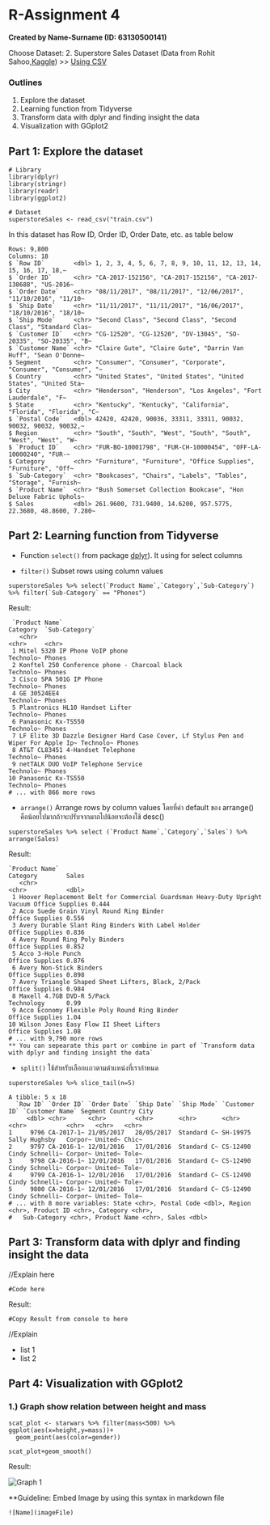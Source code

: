 # R-Assignment 4

**Created by Name-Surname (ID: 63130500141)**

Choose Dataset:
2. Superstore Sales Dataset (Data from Rohit Sahoo,[Kaggle](https://www.kaggle.com/rohitsahoo/sales-forecasting)) >> [Using CSV](https://raw.githubusercontent.com/safesit23/INT214-Statistics/main/datasets/superstore_sales.csv)


### Outlines
1. Explore the dataset
2. Learning function from Tidyverse
3. Transform data with dplyr and finding insight the data
4. Visualization with GGplot2

## Part 1: Explore the dataset

```
# Library
library(dplyr)
library(stringr)
library(readr)
library(ggplot2)

# Dataset
superstoreSales <- read_csv("train.csv")

```

In this dataset has Row ID, Order ID, Order Date, etc. as table below

```
Rows: 9,800
Columns: 18
$ `Row ID`        <dbl> 1, 2, 3, 4, 5, 6, 7, 8, 9, 10, 11, 12, 13, 14, 15, 16, 17, 18,~
$ `Order ID`      <chr> "CA-2017-152156", "CA-2017-152156", "CA-2017-138688", "US-2016~
$ `Order Date`    <chr> "08/11/2017", "08/11/2017", "12/06/2017", "11/10/2016", "11/10~
$ `Ship Date`     <chr> "11/11/2017", "11/11/2017", "16/06/2017", "18/10/2016", "18/10~
$ `Ship Mode`     <chr> "Second Class", "Second Class", "Second Class", "Standard Clas~
$ `Customer ID`   <chr> "CG-12520", "CG-12520", "DV-13045", "SO-20335", "SO-20335", "B~
$ `Customer Name` <chr> "Claire Gute", "Claire Gute", "Darrin Van Huff", "Sean O'Donne~
$ Segment         <chr> "Consumer", "Consumer", "Corporate", "Consumer", "Consumer", "~
$ Country         <chr> "United States", "United States", "United States", "United Sta~
$ City            <chr> "Henderson", "Henderson", "Los Angeles", "Fort Lauderdale", "F~
$ State           <chr> "Kentucky", "Kentucky", "California", "Florida", "Florida", "C~
$ `Postal Code`   <dbl> 42420, 42420, 90036, 33311, 33311, 90032, 90032, 90032, 90032,~
$ Region          <chr> "South", "South", "West", "South", "South", "West", "West", "W~
$ `Product ID`    <chr> "FUR-BO-10001798", "FUR-CH-10000454", "OFF-LA-10000240", "FUR-~
$ Category        <chr> "Furniture", "Furniture", "Office Supplies", "Furniture", "Off~
$ `Sub-Category`  <chr> "Bookcases", "Chairs", "Labels", "Tables", "Storage", "Furnish~
$ `Product Name`  <chr> "Bush Somerset Collection Bookcase", "Hon Deluxe Fabric Uphols~
$ Sales           <dbl> 261.9600, 731.9400, 14.6200, 957.5775, 22.3680, 48.8600, 7.280~
```



## Part 2: Learning function from Tidyverse

- Function `select()` from package [dplyr](https://dplyr.tidyverse.org/articles/dplyr.html#select-columns-with-select)). It using for select columns

- `filter()` Subset rows using column values

```
superstoreSales %>% select(`Product Name`,`Category`,`Sub-Category`) %>% filter(`Sub-Category` == "Phones")
```

Result:
```
 `Product Name`                                                                     Category  `Sub-Category`
   <chr>                                                                              <chr>     <chr>         
 1 Mitel 5320 IP Phone VoIP phone                                                     Technolo~ Phones        
 2 Konftel 250 Conference phone - Charcoal black                                      Technolo~ Phones        
 3 Cisco SPA 501G IP Phone                                                            Technolo~ Phones        
 4 GE 30524EE4                                                                        Technolo~ Phones        
 5 Plantronics HL10 Handset Lifter                                                    Technolo~ Phones        
 6 Panasonic Kx-TS550                                                                 Technolo~ Phones        
 7 LF Elite 3D Dazzle Designer Hard Case Cover, Lf Stylus Pen and Wiper For Apple Ip~ Technolo~ Phones        
 8 AT&T CL83451 4-Handset Telephone                                                   Technolo~ Phones        
 9 netTALK DUO VoIP Telephone Service                                                 Technolo~ Phones        
10 Panasonic Kx-TS550                                                                 Technolo~ Phones        
# ... with 866 more rows
```

- `arrange()` Arrange rows by column values โดยที่ค่า default ของ arrange() คือน้อยไปมากถ้าจะปรับจากมากไปน้อยจะต้องใช้ desc()

```
superstoreSales %>% select (`Product Name`,`Category`,`Sales`) %>% arrange(Sales)
```

Result: 
```
`Product Name`                                                             Category        Sales
   <chr>                                                                      <chr>           <dbl>
 1 Hoover Replacement Belt for Commercial Guardsman Heavy-Duty Upright Vacuum Office Supplies 0.444
 2 Acco Suede Grain Vinyl Round Ring Binder                                   Office Supplies 0.556
 3 Avery Durable Slant Ring Binders With Label Holder                         Office Supplies 0.836
 4 Avery Round Ring Poly Binders                                              Office Supplies 0.852
 5 Acco 3-Hole Punch                                                          Office Supplies 0.876
 6 Avery Non-Stick Binders                                                    Office Supplies 0.898
 7 Avery Triangle Shaped Sheet Lifters, Black, 2/Pack                         Office Supplies 0.984
 8 Maxell 4.7GB DVD-R 5/Pack                                                  Technology      0.99 
 9 Acco Economy Flexible Poly Round Ring Binder                               Office Supplies 1.04 
10 Wilson Jones Easy Flow II Sheet Lifters                                    Office Supplies 1.08 
# ... with 9,790 more rows
** You can sepearate this part or combine in part of `Transform data with dplyr and finding insight the data`
```

- `split()` ใช้สำหรับเลือกเเถวตามตำเเหน่งที่เรากำหนด

```
superstoreSales %>% slice_tail(n=5)
```

```
A tibble: 5 x 18
  `Row ID` `Order ID` `Order Date` `Ship Date` `Ship Mode` `Customer ID` `Customer Name` Segment Country City 
     <dbl> <chr>      <chr>        <chr>       <chr>       <chr>         <chr>           <chr>   <chr>   <chr>
1     9796 CA-2017-1~ 21/05/2017   28/05/2017  Standard C~ SH-19975      Sally Hughsby   Corpor~ United~ Chic~
2     9797 CA-2016-1~ 12/01/2016   17/01/2016  Standard C~ CS-12490      Cindy Schnelli~ Corpor~ United~ Tole~
3     9798 CA-2016-1~ 12/01/2016   17/01/2016  Standard C~ CS-12490      Cindy Schnelli~ Corpor~ United~ Tole~
4     9799 CA-2016-1~ 12/01/2016   17/01/2016  Standard C~ CS-12490      Cindy Schnelli~ Corpor~ United~ Tole~
5     9800 CA-2016-1~ 12/01/2016   17/01/2016  Standard C~ CS-12490      Cindy Schnelli~ Corpor~ United~ Tole~
# ... with 8 more variables: State <chr>, Postal Code <dbl>, Region <chr>, Product ID <chr>, Category <chr>,
#   Sub-Category <chr>, Product Name <chr>, Sales <dbl>
```

## Part 3: Transform data with dplyr and finding insight the data

//Explain here

```
#Code here
```

Result:

```
#Copy Result from console to here
```
//Explain

- list 1
- list 2

## Part 4: Visualization with GGplot2
### 1.) Graph show relation between height and mass
```
scat_plot <- starwars %>% filter(mass<500) %>% ggplot(aes(x=height,y=mass))+
  geom_point(aes(color=gender))

scat_plot+geom_smooth()
```
Result:

![Graph 1](graph1.png)

**Guideline:
Embed Image by using this syntax in markdown file
````
![Name](imageFile)
````

